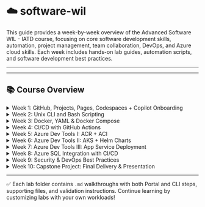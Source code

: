 # ☁️ software-wil
This guide provides a week-by-week overview of the Advanced Software WIL - IATD course, focusing on core software development skills, automation, project management, team collaboration,  DevOps, and Azure cloud skills. Each week includes hands-on lab guides, automation scripts, and software development best practices.

---

---

## 📚 Course Overview

<details>
  <summary>Week 1: GitHub, Projects, Pages, Codespaces + Copilot Onboarding</summary>

    Environment setup, GitHub practices, GitHub Codespaces, GitHub Projects, GitHub Pages Copilot onboarding:

  **Labs:**
  - Environment setup (Codespaces, azure cli, copilot) ([lab_1_a_environment_setup.md](week1/lab_1_a_environment_setup.md))
  - GitHub practices (commits, PR, branching and merging) ([lab_1_b_github_practices.md](week1/lab_1_b_github_practices.md))
  - GitHub projects (setup team project, pages, custom README) ([lab_1_c_github_projects.md](week1/lab_1_c_github_projects.md))
  - Copilot onboarding (prompt engineering for copilot) ([lab_1_d_copilot_onboarding.md](week1/lab_1_d_copilot_onboarding.md))
  - Capstone project collaboration template ([group_project_template.md](week1/group_project_template.md))

</details>

<details>
  <summary>Week 2: Unix CLI and Bash Scripting</summary>

  Unix CLI and Bash Scripting with Copilot - Automate development tasks using Unix CLI and Bash scripting with Copilot assistance:

  **Labs:**
  - Filesystem navigation and permissions ([lab_2_a_filesystem_navigation.md](week2/lab_2_a_filesystem_navigation.md))
  - Data processing with pipes and redirection ([lab_2_b_data_processing.md](week2/lab_2_b_data_processing.md))
  - Basic scripting with I/O, arguments, and control flow ([lab_2_c_bash_scripting.md](week2/lab_2_c_bash_scripting.md))
  - Build automation and development environment setup ([lab_2_d_automation_scripts.md](week2/lab_2_d_automation_scripts.md))
  - **Group Project:** Submit formal idea proposal

</details>

<details>
  <summary>Week 3: Docker, YAML & Docker Compose</summary>

  _This week materials will be uplaoded soon._

</details>

<details>
  <summary>Week 4: CI/CD with GitHub Actions</summary>

  _This week materials will be uplaoded soon._

</details>

<details>
  <summary>Week 5: Azure Dev Tools I: ACR + ACI</summary>

  _This week materials will be uplaoded soon._

</details>

<details>
  <summary>Week 6: Azure Dev Tools II: AKS + Helm Charts </summary>

   _This week materials will be uplaoded soon._

</details>

<details>
  <summary>Week 7: Azure Dev Tools III: App Service Deployment </summary>

   _This week materials will be uplaoded soon._

</details>

<details>
  <summary>Week 8: Azure SQL Integration with CI/CD </summary>

   _This week materials will be uplaoded soon._

</details>

<details>
  <summary>Week 9: Security & DevOps Best Practices </summary>

   _This week materials will be uplaoded soon._

</details>

<details>
  <summary>Week 10: Capstone Project: Final Delivery & Presentation</summary>

   _This week is reserved for capstone, review, and showcase._

</details>

---

✅ Each lab folder contains `.md` walkthroughs with both Portal and CLI steps, supporting files, and validation instructions. Continue learning by customizing labs with your own workloads!
